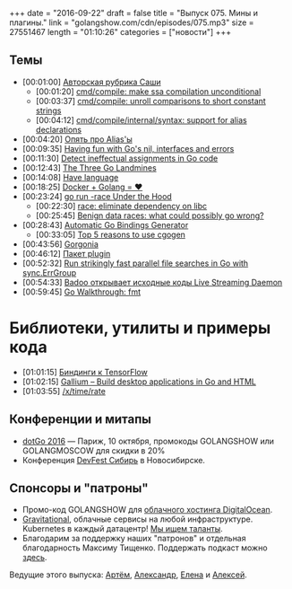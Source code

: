 +++
date = "2016-09-22"
draft = false
title = "Выпуск 075. Мины и плагины."
link = "golangshow.com/cdn/episodes/075.mp3"
size = 27551467
length = "01:10:26"
categories = ["новости"]
+++

## Темы

- [00:01:00] [Авторская рубрика Саши](https://github.com/LK4D4/report/blob/master/reports/golang-09-22.md)
  - [00:01:20] [cmd/compile: make ssa compilation unconditional](https://github.com/golang/go/commit/167e381f405d36f71ef152e45bb845b866592c80)
  - [00:03:37] [cmd/compile: unroll comparisons to short constant strings](https://github.com/golang/go/commit/c9fd997524ce7d531579500218f11b528bab4c88)
  - [00:04:12] [cmd/compile/internal/syntax: support for alias declarations](https://github.com/golang/go/commit/32db3f2756324616b7c856ac9501deccc2491239)
- [00:04:20] [Опять про Alias'ы](https://github.com/golang/go/issues/16339)
- [00:09:35] [Having fun with Go's nil, interfaces and errors](https://katcipis.github.io/2016/09/17/fun-with-nil-interfaces.html)
- [00:11:30] [Detect ineffectual assignments in Go code](https://github.com/gordonklaus/ineffassign)
- [00:12:43] [The Three Go Landmines](https://gist.github.com/lavalamp/4bd23295a9f32706a48f)
- [00:14:08] [Have language](http://havelang.org/post/for_gophers/)
- [00:18:25] [Docker + Golang = ❤](https://blog.docker.com/2016/09/docker-golang/)
- [00:23:24] [go run -race Under the Hood](https://speakerdeck.com/kavya719/go-run-race-under-the-hood)
  - [00:22:30] [race: eliminate dependency on libc](https://github.com/golang/go/issues/9918)
  - [00:25:45] [Benign data races: what could possibly go wrong?](https://software.intel.com/en-us/blogs/2013/01/06/benign-data-races-what-could-possibly-go-wrong)
- [00:28:43] [Automatic Go Bindings Generator](http://cgogen.com)
  - [00:33:05] [Top 5 reasons to use cgogen](https://github.com/xlab/cgogen/wiki/Top-5-reasons-to-use-cgogen)
- [00:43:56] [Gorgonia](http://blog.chewxy.com/2016/09/19/gorgonia/)
- [00:46:12] [Пакет plugin](https://tip.golang.org/pkg/plugin/)
- [00:52:32] [Run strikingly fast parallel file searches in Go with sync.ErrGroup](https://www.oreilly.com/learning/run-strikingly-fast-parallel-file-searches-in-go-with-sync-errgroup)
- [00:54:33] [Badoo открывает исходные коды Live Streaming Daemon](https://habrahabr.ru/company/badoo/blog/310352/)
- [00:59:45] [Go Walkthrough: fmt](https://medium.com/@benbjohnson/go-walkthrough-fmt-55a14bbbfc53)

# Библиотеки, утилиты и примеры кода

- [01:01:15] [Биндинги к TensorFlow](https://github.com/tensorflow/tensorflow/tree/master/tensorflow/go)
- [01:02:15] [Gallium – Build desktop applications in Go and HTML](https://github.com/alexflint/gallium)
- [01:03:55] [/x/time/rate](https://godoc.org/golang.org/x/time/rate)

## Конференции и митапы

- [dotGo 2016](http://www.dotgo.eu) — Париж, 10 октября, промокоды GOLANGSHOW или GOLANGMOSCOW для скидки в 20%
- Конференция [DevFest Сибирь](https://devfest.gdg.org.ru) в Новосибирске.

## Спонсоры и "патроны"

- Промо-код GOLANGSHOW для [облачного хостинга DigitalOcean](https://www.digitalocean.com/?utm_campaign=golangshow&utm_medium=podcast&refcode=63eedb038a3e).
- [Gravitational](http://gravitational.com), облачные сервисы на любой инфраструктуре. Kubernetes в каждый датацентр! [Мы ищем таланты](https://github.com/gravitational/careers).
- Благодарим за поддержку наших "патронов" и отдельная благодарность Максиму Тищенко. Поддержать подкаст можно [здесь](https://www.patreon.com/golangshow).

Ведущие этого выпуска: [Артём](https://twitter.com/miolini), [Александр](https://twitter.com/LK4D4math), [Елена](https://twitter.com/webdeva) и [Алексей](https://twitter.com/paaleksey).
